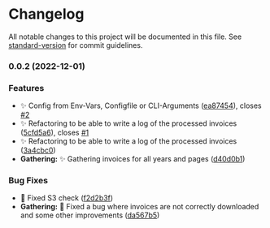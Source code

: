 # Changelog

All notable changes to this project will be documented in this file. See [standard-version](https://github.com/conventional-changelog/standard-version) for commit guidelines.

### 0.0.2 (2022-12-01)


### Features

* :sparkles: Config from Env-Vars, Configfile or CLI-Arguments ([ea87454](https://repo.disane.dev/Disane/amazon-invoice-scraper/commit/ea874544e09d20a76758852e92eeb4ec734d2bfb)), closes [#2](https://repo.disane.dev/Disane/amazon-invoice-scraper/issues/2)
* :sparkles: Refactoring to be able to write a log of the processed invoices ([5cfd5a6](https://repo.disane.dev/Disane/amazon-invoice-scraper/commit/5cfd5a65e21385da1360f793bde900ccbda2bd61)), closes [#1](https://repo.disane.dev/Disane/amazon-invoice-scraper/issues/1)
* :sparkles: Refactoring to be able to write a log of the processed invoices ([3a4cbc0](https://repo.disane.dev/Disane/amazon-invoice-scraper/commit/3a4cbc0d9f6836a492dfe3134dae8546281e6945))
* **Gathering:** :sparkles: Gathering invoices for all years and pages ([d40d0b1](https://repo.disane.dev/Disane/amazon-invoice-scraper/commit/d40d0b152437f89e99dfd7634fd93207aa16b1e1))


### Bug Fixes

* :bug: Fixed S3 check ([f2d2b3f](https://repo.disane.dev/Disane/amazon-invoice-scraper/commit/f2d2b3f65bc9367dffd494af01e11aedb74d2a3f))
* **Gathering:** :bug: Fixed a bug where invoices are not correctly downloaded and some other improvements ([da567b5](https://repo.disane.dev/Disane/amazon-invoice-scraper/commit/da567b59e8374d356ef100831dac75b8a2832cd3))
